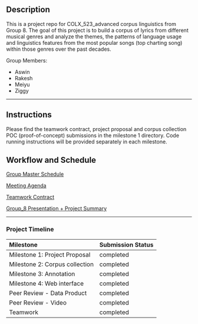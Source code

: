 ## Description

This is a project repo for COLX_523_advanced corpus linguistics from Group 8. The goal of this project is to build a corpus of lyrics from different musical genres and analyze the themes, the patterns of language usage and linguistics features from the most popular songs (top charting song) within those genres over the past decades.

Group Members:

- Aswin
- Rakesh
- Meiyu
- Ziggy

-----
## Instructions

Please find the teamwork contract, project proposal and corpus collection POC (proof-of-concept) submissions in the milestone 1 directory. Code running instructions will be provided separately in each milestone.

## Workflow and Schedule

[Group Master Schedule](https://docs.google.com/spreadsheets/d/1fUxl1pS4ZRadOmGT3PCoPtFhxGD4SZ_r356-vRhOSsw/edit#gid=0)

[Meeting Agenda](https://docs.google.com/document/d/1qEc7ZqQjxoQpUIjxAwzHLBBM-2J_c-n2JIu6pD2NYTE/edit)

[Teamwork Contract](https://docs.google.com/document/d/1hkbT9Hld9IQcVf1yoNNn9ANiRR6VBNtrZmVVMcbPRy8/edit#heading=h.xthyojthtuzn)

[Group_8 Presentation + Project Summary](https://drive.google.com/drive/folders/1aDiyqvTfp4-5ESQMoz__zsvbqRNwm1po)


------

### Project Timeline

| Milestone | Submission Status |
|:-------------|:-------------|
| Milestone 1: Project Proposal | completed
| Milestone 2: Corpus collection	| completed |
| Milestone 3: Annotation | completed | 
| Milestone 4: Web interface | completed | 
| Peer Review - Data Product| completed | 
| Peer Review - Video | completed | 
| Teamwork | completed | 
